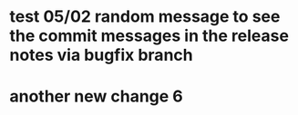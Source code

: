 # test 05/02 random message to see the commit messages in the release notes via bugfix branch


# another new change 6
